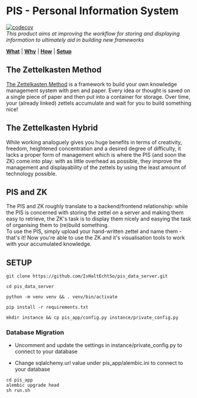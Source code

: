 # PIS - Personal Information System
[![codecov](https://codecov.io/github/IsHaltEchtSo/pis_data_server/branch/main/graph/badge.svg?token=99zm6caCg0)](https://codecov.io/github/IsHaltEchtSo/pis_data_server)  
*This product aims at improving the workflow for storing and displaying information to ultimately aid in building new frameworks*

[**What**](#the-zettelkasten-method) |
[**Why**](#the-zettelkasten-hybrid) |
[**How**](#pis-and-zk) |
[**Setup**](#setup) 

## The Zettelkasten Method

[The Zettelkasten Method](https://zettelkasten.de/posts/overview/) is a framework to build your own knowledge management system with pen and paper. Every idea or thought is saved on a single piece of paper and then put into a container for storage. Over time, your (already linked) zettels accumulate and wait for you to build something nice!

## The Zettelkasten Hybrid

While working analoguely gives you huge benefits in terms of creativity, freedom, heightened concentration and a desired degree of difficulty, it lacks a proper form of management which is where the PIS (and soon the ZK) come into play: with as little overhead as possible, they improve the management and displayability of the zettels by using the least amount of technology possible.

## PIS and ZK 

The PIS and ZK roughly translate to a backend/frontend relationship: while the PIS is concerned with storing the zettel on a server and making them easy to retrieve, the ZK's task is to display them nicely and easying the task of organising them to (re)build something.  
To use the PIS, simply upload your hand-written zettel and name them - that's it! Now you're able to use the ZK and it's visualisation tools to work with your accumulated knowledge.

## SETUP

```
git clone https://github.com/IsHaltEchtSo/pis_data_server.git

cd pis_data_server

python -m venv venv && . venv/bin/activate

pip install -r requirements.txt

mkdir instance && cp pis_app/config.py instance/private_config.py
```
### Database Migration
- Uncomment and update the settings in instance/private_config.py to connect to your database

- Change sqlalchemy.url value under pis_app/alembic.ini to connect to your database
``` 
cd pis_app 
alembic upgrade head
sh run.sh
```